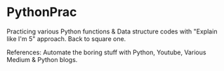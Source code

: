 # PythonPrac
Practicing various Python functions & Data structure codes with "Explain like I'm 5" approach.
Back to square one.

References: Automate the boring stuff with Python, Youtube, Various Medium & Python blogs.

